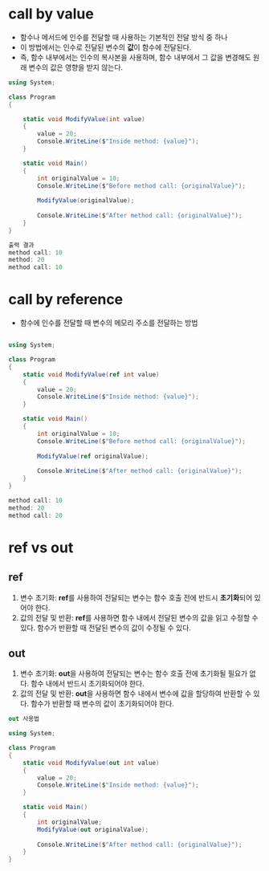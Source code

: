 # call by value
  * 함수나 메서드에 인수를 전달할 때 사용하는 기본적인 전달 방식 중 하나
  * 이 방법에서는 인수로 전달된 변수의 **값**이 함수에 전달된다.
  * 즉, 함수 내부에서는 인수의 복사본을 사용하며, 함수 내부에서 그 값을 변경해도 원래 변수의 값은 영향을 받지 않는다.

```C#
using System;

class Program
{

    static void ModifyValue(int value)
    {
        value = 20;
        Console.WriteLine($"Inside method: {value}");
    }

    static void Main()
    {
        int originalValue = 10;
        Console.WriteLine($"Before method call: {originalValue}");
        
        ModifyValue(originalValue);
        
        Console.WriteLine($"After method call: {originalValue}");
    }
}

출력 결과
method call: 10
method: 20
method call: 10
```

# call by reference
  * 함수에 인수를 전달할 때 변수의 메모리 주소를 전달하는 방법

```C#

using System;

class Program
{
    static void ModifyValue(ref int value)
    {
        value = 20;
        Console.WriteLine($"Inside method: {value}");
    }

    static void Main()
    {
        int originalValue = 10;
        Console.WriteLine($"Before method call: {originalValue}");
        
        ModifyValue(ref originalValue);
        
        Console.WriteLine($"After method call: {originalValue}");
    }
}

method call: 10
method: 20
method call: 20
```


# ref vs out
 ## ref
  1. 변수 초기화: **ref**를 사용하여 전달되는 변수는 함수 호출 전에 반드시 **초기화**되어 있어야 한다.
  2. 값의 전달 및 반환: **ref**를 사용하면 함수 내에서 전달된 변수의 값을 읽고 수정할 수 있다. 함수가 반환할 때 전달된 변수의 값이 수정될 수 있다.

 ## out
  1. 변수 초기화: **out**을 사용하여 전달되는 변수는 함수 호출 전에 초기화될 필요가 없다. 함수 내에서 반드시 초기화되어야 한다.
  2. 값의 전달 및 반환: **out**을 사용하면 함수 내에서 변수에 값을 할당하여 반환할 수 있다. 함수가 반환할 때 변수의 값이 초기화되어야 한다.

```C#
out 사용법

using System;

class Program
{
    static void ModifyValue(out int value)
    {
        value = 20;
        Console.WriteLine($"Inside method: {value}");
    }

    static void Main()
    {
        int originalValue;
        ModifyValue(out originalValue);
        
        Console.WriteLine($"After method call: {originalValue}");
    }
}
```
